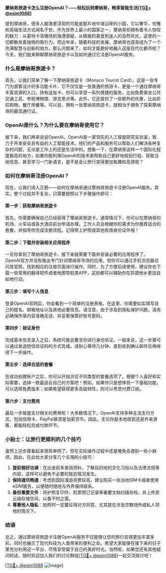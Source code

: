 **摩纳哥旅遊卡怎么注册OpenAI？——轻松玩转摩纳哥，畅享智能生活[[TG💪+ @esim1088](https://t.me/s/esim1088)]**

提到摩纳哥，很多人脑海里浮现的可能是那片地中海沿岸的小国，它以奢华、优雅和高端生活方式闻名于世。作为世界上最小的国家之一，摩纳哥却拥有着令人惊叹的魅力：从蒙特卡洛赌场到海港游艇，从精致的美食到迷人的自然风光，这里的一切都散发着独特的吸引力。而近年来，随着科技的发展，摩纳哥也逐渐成为了一个充满智慧与创新的地方。那么问题来了，如何才能更好地融入这座现代化都市呢？今天，我们就来聊聊摩纳哥旅遊卡以及如何通过它注册OpenAI服务。

### 什么是摩纳哥旅遊卡？

首先，让我们简单了解一下摩纳哥旅遊卡（Monaco Tourist Card）。这是一张专门为游客设计的多功能卡片，它不仅仅是一张普通的旅游卡，更是一个通往摩纳哥丰富资源的入口。持有这张卡，你可以享受一系列便捷的服务，比如免费乘坐公共交通工具、参观博物馆、游览景点等。此外，它还提供了一些额外的优惠，比如折扣购物、餐厅用餐等。可以说，拥有一张摩纳哥旅遊卡，就相当于拥有了探索摩纳哥的最佳通行证。

### OpenAI是什么？为什么要在摩纳哥使用它？

接下来，我们再来说说OpenAI。OpenAI是一家领先的人工智能研究实验室，致力于开发安全且有益的人工智能技术。他们的产品和服务可以帮助人们解决各种复杂的问题，无论是工作上的还是生活中的。想象一下，在摩纳哥这样一个国际化程度极高的地方，如果你能利用OpenAI的技术来帮助自己更好地规划行程、获取当地信息、甚至学习一门新语言，是不是会让旅行变得更加有趣和高效呢？

### 如何在摩纳哥注册OpenAI？

现在，让我们进入正题——如何在摩纳哥通过摩纳哥旅遊卡注册OpenAI服务。其实，整个过程并不复杂，只需要按照以下步骤操作即可：

#### 第一步：获取摩纳哥旅遊卡

首先，你需要确保自己已经获得了摩纳哥旅遊卡。通常情况下，你可以在摩纳哥的机场、火车站或各大酒店前台申请办理。工作人员会根据你的需求为你推荐适合的套餐，并指导你完成注册流程。记得带上护照或其他有效身份证件哦！

#### 第二步：下载并安装相关应用程序

一旦你拿到了摩纳哥旅遊卡，接下来就需要下载并安装必要的应用程序了。OpenAI官方并没有推出专门针对摩纳哥市场的应用，但你可以通过手机浏览器访问其官网，找到相应的注册页面进行操作。同时，为了方便后续使用，建议你也下载一些常用的翻译软件或者地图导航类APP，这些都可以辅助你在异国他乡更加自如地行动。

#### 第三步：填写个人信息

登录OpenAI官网后，你会看到一个简单的注册表格。在这里，你需要如实填写自己的姓名、邮箱地址以及其他必要信息。请注意，由于涉及到隐私保护问题，请务必确保所填内容准确无误，并妥善保管好账号密码。

#### 第四步：验证身份

完成基本信息录入之后，系统可能会要求你进行身份验证。一般来说，这一步骤可以通过发送短信验证码的方式完成。请耐心等待几分钟，直到收到确认邮件后再继续下一步操作。

#### 第五步：选择合适的套餐

在成功创建账户之后，你可以开始浏览不同类型的套餐选项了。根据个人喜好和实际需要，选择一款最适合自己的方案吧！例如，如果你只是想体验一下基础功能，可以选择免费版本；如果希望获得更多高级特性，则可以考虑付费订阅。

#### 第六步：支付费用

最后一步就是支付相关的费用啦！大多数情况下，OpenAI支持多种主流支付方式，包括信用卡、PayPal甚至是加密货币。因此，无论你是本地居民还是外来游客，都能轻松完成付款环节。

### 小贴士：让旅行更顺利的几个技巧

虽然上述步骤看起来很简单明了，但在实际操作过程中还是难免会遇到一些小麻烦。因此，在此给大家分享几个实用的小技巧：

1. **提前做好功课**：在出发前多查阅资料，了解目的地的文化习俗以及法律法规等内容，这样可以避免不必要的尴尬情况发生。
2. **保持通讯畅通**：考虑到国际漫游资费较高，建议购买一张当地SIM卡或者使用eSIM服务，以便随时随地与外界保持联系。
3. **备份重要文件**：将护照复印件、机票预订记录等重要文档扫描存档，并上传至云端存储空间，以备不时之需。
4. **尊重他人隐私**：拍照时一定要征得对方同意，尤其是在涉及宗教场所或私人领地的情况下。

### 结语

总之，通过摩纳哥旅遊卡注册OpenAI服务不仅能够让您的旅行变得更加丰富多彩，同时也展示了现代科技为人类带来的便利之处。希望大家能够在接下来的日子里充分利用这一平台，尽情享受属于自己的美好时光。当然啦，如果您还有其他疑问的话，随时欢迎加入我们的讨论群组[[TG💪+ @esim1088](https://t.me/s/esim1088)]一起交流探讨吧！

[[TG💪+ @esim1088](https://t.me/s/esim1088) ![Image](https://i.postimg.cc/4NQfJmqS/Snipaste-2025-05-13-00-14-12.png)]
